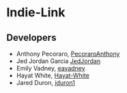 # Indie-Link

## Developers

* Anthony Pecoraro, [PecoraroAnthony](https://github.com/PecoraroAnthony)
* Jed Jordan Garcia [JedJordan](https://github.com/JedJordan)
* Emily Vadney, [eavadney](https://github.com/eavadney)
* Hayat White, [Hayat-White](https://github.com/Hayat-White)
* Jared Duron, [jduron1](https://github.com/jduron1)
